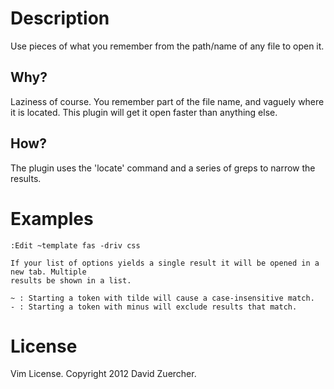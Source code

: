 Description
===========
Use pieces of what you remember from the path/name of any file to open it.

Why? 
---- 
Laziness of course. You remember part of the file name, and vaguely where
it is located. This plugin will get it open faster than anything else.

How?
----
The plugin uses the 'locate' command and a series of greps to narrow the results.

Examples
========
    :Edit ~template fas -driv css

	If your list of options yields a single result it will be opened in a new tab. Multiple
	results be shown in a list.

	~ : Starting a token with tilde will cause a case-insensitive match.
	- : Starting a token with minus will exclude results that match.
    
License
=======
Vim License.  Copyright 2012 David Zuercher.
